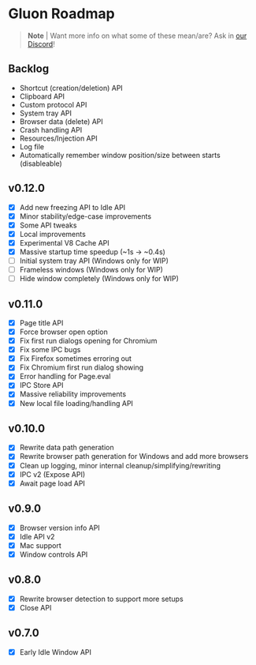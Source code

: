 # Gluon Roadmap

> **Note** |
> Want more info on what some of these mean/are? Ask in [our Discord](https://discord.gg/RFtUCA8fST)!

## Backlog
- Shortcut (creation/deletion) API
- Clipboard API
- Custom protocol API
- System tray API
- Browser data (delete) API
- Crash handling API
- Resources/Injection API
- Log file
- Automatically remember window position/size between starts (disableable)


## v0.12.0
- [X] Add new freezing API to Idle API
- [X] Minor stability/edge-case improvements
- [X] Some API tweaks
- [X] Local improvements
- [X] Experimental V8 Cache API
- [X] Massive startup time speedup (~1s -> ~0.4s)
- [ ] Initial system tray API (Windows only for WIP)
- [ ] Frameless windows (Windows only for WIP)
- [ ] Hide window completely (Windows only for WIP)

## v0.11.0
- [X] Page title API
- [X] Force browser open option
- [X] Fix first run dialogs opening for Chromium
- [X] Fix some IPC bugs
- [X] Fix Firefox sometimes erroring out
- [X] Fix Chromium first run dialog showing
- [X] Error handling for Page.eval
- [X] IPC Store API
- [X] Massive reliability improvements
- [X] New local file loading/handling API

## v0.10.0
- [X] Rewrite data path generation
- [X] Rewrite browser path generation for Windows and add more browsers
- [X] Clean up logging, minor internal cleanup/simplifying/rewriting
- [X] IPC v2 (Expose API)
- [X] Await page load API

## v0.9.0
- [X] Browser version info API
- [X] Idle API v2
- [X] Mac support
- [X] Window controls API

## v0.8.0
- [X] Rewrite browser detection to support more setups
- [X] Close API

## v0.7.0
- [X] Early Idle Window API